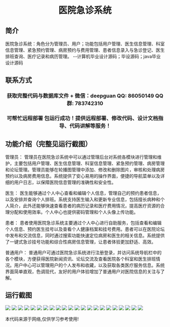 <p><h1 align="center">医院急诊系统</h1></p>

## 简介
医院急诊系统：角色分为管理员、用户；功能包括用户管理、医生信息管理、科室信息管理、紧急预约管理、病房预约与费用管理、患者信息录入与急诊登记、医生排班查询、医疗记录和病历管理。    --计算机毕业设计源码；毕设源码；java毕业设计源码


## 联系方式
<p><h3 align="center">获取完整代码与数据库文件 + 微信：deepguan QQ: 86050149 QQ群: 783742310</h3></p>
<p><h3 align="center">可帮忙远程部署 包运行成功！提供远程部署、修改代码、设计文档指导、代码讲解等服务！</h3></p>

## 功能介绍（完整见运行截图）
管理员： 管理员在医院急诊系统中可以通过管理后台对系统各模块进行管理和维护，主要包括用户管理、医生信息管理、科室信息管理、紧急预约管理、病房管理和论坛管理。管理员能够在轮播图管理中添加、修改和删除图片，审核和处理病房预约以及病房费用信息。系统提供了安心易用的操作界面，便捷的导航菜单以及详细的用户日志，以保障医院信息管理的准确性和安全性。

医生： 医生能够通过个人中心查看和编辑个人信息，管理自己的预约患者信息，以及安排并查询个人排班。系统支持医生输入和更新专业信息，包括擅长病种和个人简介，此外还能够快速查看患者的病历记录和医疗费用情况，提高医疗资源的合理分配和使用效率。个人中心也提供密码管理和个人头像上传功能。

患者： 患者使用医院急诊系统主要通过个人中心进行自助服务，包括查看和编辑个人信息、预约医生挂号以及查看个人健康档案和挂号费用。患者可以在医院论坛中发布和交流信息，同时通过搜索功能快速定位病房和医生的相关信息。系统提供了一键式急诊挂号功能和综合性病房信息管理，让患者体验更加舒适、高效。

普通用户： 普通用户可通过医院急诊系统进行注册登录，并访问系统导航栏中的各个模块，方便获得医院新闻资讯、论坛交流及查看医院各个科室和医生排班情况。用户中心可以管理用户的个人发布和收藏，以及获取各类医疗服务信息。系统界面简单直观，色调现代，友好的用户体验增加了普通用户对医院信息的关注与了解。


## 运行截图
![](img/001.jpg)
![](img/002.jpg)
![](img/003.jpg)
![](img/004.jpg)
![](img/005.jpg)
![](img/006.jpg)
![](img/007.jpg)
![](img/008.jpg)
![](img/009.jpg)
![](img/010.jpg)
![](img/011.jpg)
![](img/012.jpg)
![](img/013.jpg)
![](img/014.jpg)
![](img/015.jpg)
![](img/016.jpg)
![](img/017.jpg)
![](img/018.jpg)
![](img/019.jpg)
![](img/020.jpg)
![](img/021.jpg)
![](img/022.jpg)

<p>本代码来源于网络,仅供学习参考使用!</p>
